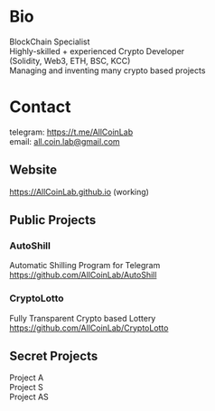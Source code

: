 # Bio
BlockChain Specialist  
Highly-skilled + experienced Crypto Developer  
(Solidity, Web3, ETH, BSC, KCC)  
Managing and inventing many crypto based projects  

# Contact
telegram: https://t.me/AllCoinLab  
email: all.coin.lab@gmail.com  

## Website  
https://AllCoinLab.github.io
(working)

## Public Projects
### AutoShill
Automatic Shilling Program for Telegram  
https://github.com/AllCoinLab/AutoShill

### CryptoLotto
Fully Transparent Crypto based Lottery
https://github.com/AllCoinLab/CryptoLotto

## Secret Projects
Project A  
Project S  
Project AS
